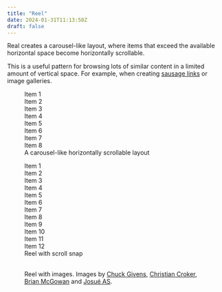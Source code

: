 ```yaml
---
title: "Reel"
date: 2024-01-31T11:13:58Z
draft: false
---
```


Real creates a carousel-like layout, where items that exceed the available horizontal space become horizontally scrollable. 

This is a useful pattern for browsing lots of similar content in a limited amount of vertical space. For example, when creating [sausage links](https://btxx.org/posts/hamburger-menu-alternative/) or image galleries.

<figure>
  <div class="demo | reel">
    <div class="item">Item 1</div>
    <div class="item">Item 2</div>
    <div class="item">Item 3</div>
    <div class="item">Item 4</div>
    <div class="item">Item 5</div>
    <div class="item">Item 6</div>
    <div class="item">Item 7</div>
    <div class="item">Item 8</div>
  </div>
  <figcaption>A carousel-like horizontally scrollable layout</figcaption>
</figure>

<figure>
  <div class="demo | reel" data-scroll="snap">
    <div class="item">Item 1</div>
    <div class="item">Item 2</div>
    <div class="item">Item 3</div>
    <div class="item">Item 4</div>
    <div class="item">Item 5</div>
    <div class="item">Item 6</div>
    <div class="item">Item 7</div>
    <div class="item">Item 8</div>
    <div class="item">Item 9</div>
    <div class="item">Item 10</div>
    <div class="item">Item 11</div>
    <div class="item">Item 12</div>
  </div>
  <figcaption>Reel with scroll snap</figcaption>
</figure>

<figure>
  <div class="demo | reel" data-variant="img">
    <img src="/img/josue-as-_nprTIIwSk4-unsplash.jpg" alt="" />
    <img src="/img/brian-mcgowan-HiftPDiIVTY-unsplash.jpg" alt="" />
    <img src="/img/christian-crocker-ShY6Jn6n9jQ-unsplash.jpeg" alt="" />
    <img src="/img/brian-mcgowan-3bETLGHcAUU-unsplash.jpg" alt="" />
    <img src="/img/chuck-givens-02AQdLh4gP4-unsplash.jpg" alt="" />
  </div>
  <figcaption>Reel with images. Images by <a href="https://unsplash.com/@one_dwigt">Chuck Givens</a>, <a href="https://unsplash.com/@christian_crocker">Christian Croker</a>, <a href="https://unsplash.com/@sushioutlaw">Brian McGowan</a> and <a href="https://unsplash.com/@yehoshuaas">Josué AS</a>.</figcaption>
</figure>

